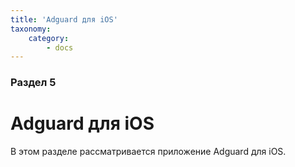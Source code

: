 ```yaml
---
title: 'Adguard для iOS'
taxonomy:
    category:
        - docs
---
```


### Раздел 5

# Adguard для iOS

В этом разделе рассматривается приложение Adguard для iOS.